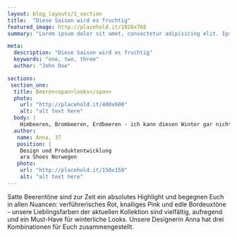 ```yaml
---
layout: blog_layouts/1_section
title:  "Diese Saison wird es fruchtig"
featured_image: http://placehold.it/1920x768
summary: "Lorem ipsum dolor sit amet, consectetur adipisicing elit. Ipsa, illo eligendi quos veniam recusandae, expedita minus illum unde deleniti dolor..."

meta:
  description: "Diese Saison wird es fruchtig"
  keywords: "one, two, three"
  author: "John Doe"

sections:
 section_one:
  title: Beeren<span>looks</span>
  photo:
    url: "http://placehold.it/400x600"
    alt: "alt text here"
  body: |
    Himbeeren, Brombeeren, Erdbeeren - ich kann diesen Winter gar nicht genug kriegen von den bunten Früchten. Mein Tipp für lässige Looks: Color- Blocking - kombiniert die Farben in allen Facetten und schreckt auch vor wilden Kombinationen nicht zurück!
  author:
   name: Anna, 37
   position: |
    Design und Produktentwicklung
    ara Shoes Norwegen
   photo:
    url: "http://placehold.it/150x150"
    alt: "alt text here"
---
```


Satte Beerentöne sind zur Zeit ein absolutes Highlight und begegnen Euch in allen Nuancen: verführerisches Rot, knalliges Pink und edle Bordeuxtöne - unsere Lieblingsfarben der aktuellen Kollektion sind vielfältig, aufregend und ein Must-Have für winterliche Looks. Unsere Designerin Anna hat drei Kombinationen für Euch zusammengestellt.
